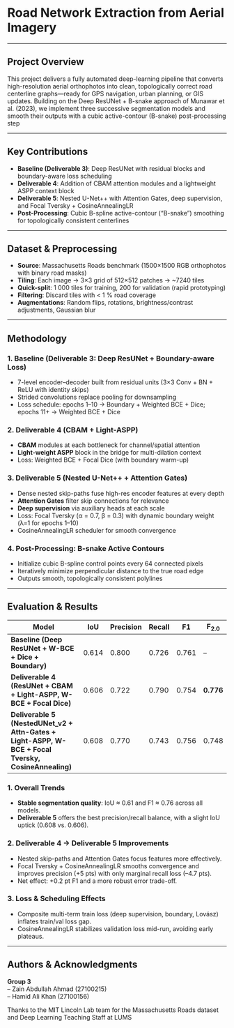 # Road Network Extraction from Aerial Imagery

---

## Project Overview
This project delivers a fully automated deep-learning pipeline that converts high-resolution aerial orthophotos into clean, topologically correct road centerline graphs—ready for GPS navigation, urban planning, or GIS updates. Building on the Deep ResUNet + B-snake approach of Munawar et al. (2023), we implement three successive segmentation models and smooth their outputs with a cubic active-contour (B-snake) post-processing step 

---

## Key Contributions
- **Baseline (Deliverable 3)**: Deep ResUNet with residual blocks and boundary-aware loss scheduling  
- **Deliverable 4**: Addition of CBAM attention modules and a lightweight ASPP context block  
- **Deliverable 5**: Nested U-Net++ with Attention Gates, deep supervision, and Focal Tversky + CosineAnnealingLR  
- **Post-Processing**: Cubic B-spline active-contour (“B-snake”) smoothing for topologically consistent centerlines

---

## Dataset & Preprocessing
- **Source**: Massachusetts Roads benchmark (1500×1500 RGB orthophotos with binary road masks)  
- **Tiling**: Each image → 3×3 grid of 512×512 patches → ~7240 tiles  
- **Quick-split**: 1 000 tiles for training, 200 for validation (rapid prototyping)  
- **Filtering**: Discard tiles with < 1 % road coverage  
- **Augmentations**: Random flips, rotations, brightness/contrast adjustments, Gaussian blur  

---

## Methodology

### 1. Baseline (Deliverable 3: Deep ResUNet + Boundary-aware Loss)  
- 7-level encoder–decoder built from residual units (3×3 Conv + BN + ReLU with identity skips)  
- Strided convolutions replace pooling for downsampling  
- Loss schedule: epochs 1–10 → Boundary + Weighted BCE + Dice; epochs 11+ → Weighted BCE + Dice  

### 2. Deliverable 4 (CBAM + Light-ASPP)  
- **CBAM** modules at each bottleneck for channel/spatial attention  
- **Light-weight ASPP** block in the bridge for multi-dilation context  
- Loss: Weighted BCE + Focal Dice (with boundary warm-up)  

### 3. Deliverable 5 (Nested U-Net++ + Attention Gates)  
- Dense nested skip-paths fuse high-res encoder features at every depth  
- **Attention Gates** filter skip connections for relevance  
- **Deep supervision** via auxiliary heads at each scale  
- Loss: Focal Tversky (α = 0.7, β = 0.3) with dynamic boundary weight (λ=1 for epochs 1–10)  
- CosineAnnealingLR scheduler for smooth convergence  

### 4. Post-Processing: B-snake Active Contours  
- Initialize cubic B-spline control points every 64 connected pixels  
- Iteratively minimize perpendicular distance to the true road edge  
- Outputs smooth, topologically consistent polylines 

---

## Evaluation & Results

| Model                                                                                                        | IoU   | Precision | Recall | F1    | F<sub>2.0</sub> |
| ------------------------------------------------------------------------------------------------------------ | ----- | --------- | ------ | ----- | --------------- |
| **Baseline (Deep ResUNet + W-BCE + Dice + Boundary)**                                                        | 0.614 | 0.800     | 0.726  | 0.761 | –               |
| **Deliverable 4 (ResUNet + CBAM + Light-ASPP, W-BCE + Focal Dice)**                                  | 0.606 | 0.722     | 0.790  | 0.754 | **0.776**       |
| **Deliverable 5 (NestedUNet_v2 + Attn-Gates + Light-ASPP, W-BCE + Focal Tversky, CosineAnnealing)** | 0.608 | 0.770     | 0.743  | 0.756 | 0.748           |

### 1. Overall Trends
- **Stable segmentation quality**: IoU ≈ 0.61 and F1 ≈ 0.76 across all models.  
- **Deliverable 5** offers the best precision/recall balance, with a slight IoU uptick (0.608 vs. 0.606).

### 2. Deliverable 4 → Deliverable 5 Improvements
- Nested skip-paths and Attention Gates focus features more effectively.  
- Focal Tversky + CosineAnnealingLR smooths convergence and improves precision (+5 pts) with only marginal recall loss (–4.7 pts).  
- Net effect: +0.2 pt F1 and a more robust error trade-off.

### 3. Loss & Scheduling Effects
- Composite multi-term train loss (deep supervision, boundary, Lovász) inflates train/val loss gap.  
- CosineAnnealingLR stabilizes validation loss mid-run, avoiding early plateaus.

---

## Authors & Acknowledgments
**Group 3**  
– Zain Abdullah Ahmad (27100215)  
– Hamid Ali Khan (27100156)

Thanks to the MIT Lincoln Lab team for the Massachusetts Roads dataset and Deep Learning Teaching Staff at LUMS
